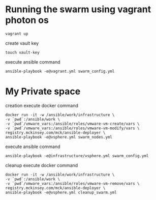 Running the swarm using vagrant photon os
===
```shell
vagrant up
```

create vault key
```shell
touch vault-key
```

execute ansible command
```shell
ansible-playbook -e@vagrant.yml swarm_config.yml
```

My Private space
====
creation
execute docker command

```shell
docker run -it -w /ansible/work/infrastructure \
-v `pwd`:/ansible/work \
-v `pwd`/vmware_vars:/ansible/roles/vmware-vm-create/vars \
-v `pwd`/vmware_vars:/ansible/roles/vmware-vm-modify/vars \
registry.mckinsey.com/mck/ansible-deployer \
ansible-playbook -e@vsphere.yml swarm_nodes.yml
```

execute ansible command
```shell
ansible-playbook -e@infrastructure/vsphere.yml swarm_config.yml
```

cleanup
execute docker command

```shell
docker run -it -w /ansible/work/infrastructure \
-v `pwd`:/ansible/work \
-v `pwd`/vmware_vars:/ansible/roles/vmware-vm-remove/vars \
registry.mckinsey.com/mck/ansible-deployer \
ansible-playbook -e@vsphere.yml cleanup_swarm.yml
```
